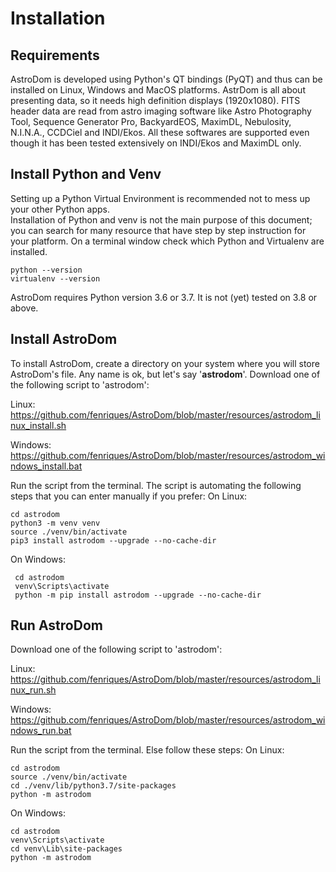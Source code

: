 # Installation
## Requirements
AstroDom is developed using Python's QT bindings (PyQT) and thus can be installed on Linux, Windows and MacOS platforms.
AstrDom is all about presenting data, so it needs high definition displays (1920x1080). 
FITS header data are read from astro imaging software like Astro Photography Tool, Sequence Generator Pro, BackyardEOS, MaximDL, Nebulosity, N.I.N.A., CCDCiel and INDI/Ekos. All these softwares are supported even though it has been tested extensively on INDI/Ekos and MaximDL only.

## Install Python and Venv
Setting up a Python Virtual Environment is recommended not to mess up your other Python apps.  
Installation of Python and venv is not the main purpose of this document; you can search for many resource that have step by step instruction for your platform.
On a terminal window check  which Python and Virtualenv are installed.

    python --version
    virtualenv --version
  
  AstroDom requires Python version 3.6 or 3.7. It is not (yet) tested on 3.8 or above.

## Install AstroDom
To install AstroDom, create a directory on your system where you will store AstroDom's file. 
Any name is ok, but let's say '**astrodom**'. 
Download one of the following script to 'astrodom':

Linux: https://github.com/fenriques/AstroDom/blob/master/resources/astrodom_linux_install.sh

Windows: https://github.com/fenriques/AstroDom/blob/master/resources/astrodom_windows_install.bat

Run the script from the terminal. The script is automating the following steps that you can enter manually if you prefer:
On Linux:

	cd astrodom
    python3 -m venv venv
    source ./venv/bin/activate
    pip3 install astrodom --upgrade --no-cache-dir
  
  On Windows:
 

     cd astrodom
     venv\Scripts\activate
     python -m pip install astrodom --upgrade --no-cache-dir
     
## Run AstroDom
 Download one of the following script to 'astrodom':

Linux: https://github.com/fenriques/AstroDom/blob/master/resources/astrodom_linux_run.sh

Windows: https://github.com/fenriques/AstroDom/blob/master/resources/astrodom_windows_run.bat

Run the script from the terminal. Else follow these steps:
On Linux:

    cd astrodom
    source ./venv/bin/activate
    cd ./venv/lib/python3.7/site-packages
    python -m astrodom

On Windows:

    cd astrodom
    venv\Scripts\activate 
    cd venv\Lib\site-packages
    python -m astrodom







